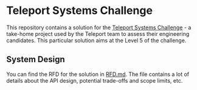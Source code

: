# Teleport Systems Challenge

This repository contains a solution for the [Teleport Systems Challenge](https://github.com/gravitational/careers/blob/main/challenges/systems/challenge.md) - a take-home project used by the Teleport team to assess their engineering candidates. This particular solution aims at the Level 5 of the challenge.

## System Design

You can find the RFD for the solution in [RFD.md](RFD.md). The file contains a lot of details about the API design, potential trade-offs and scope limits, etc.